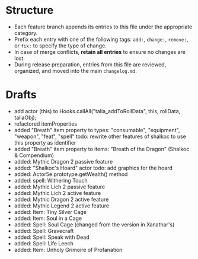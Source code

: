 # Structure
- Each feature branch appends its entries to this file under the appropriate category.
- Prefix each entry with one of the following tags: `add:`, `change:`, `remove:`, or `fix:` to specify the type of change.
- In case of merge conflicts, **retain all entries** to ensure no changes are lost.
- During release preparation, entries from this file are reviewed, organized, and moved into the main `changelog.md`.
# Drafts

- add actor (this) to Hooks.callAll("talia_addToRollData", this, rollData, taliaObj);
- refactored itemProperties
- added "Breath" item property to types: "consumable", "equipment", "weapon", "feat", "spell"
todo: rewrite other features of shalkoc to use this property as identifier
- added "Breath" item property to items: "Breath of the Dragon" (Shalkoc & Compendium)
- added: Mythic Dragon 2 passive feature
- added: "Shalkoc's Hoard" actor
todo: add graphics for the hoard
- added: Actor5e.prototype.getWealth() method
- added: spell: Withering Touch
- added: Mythic Lich 2 passive feature
- added: Mythic Lich 2 active feature
- added: Mythic Dragon 2 active feature
- added: Mythic Legend 2 active feature
- added: Item: Tiny Silver Cage
- added: Item: Soul in a Cage
- added: Spell: Soul Cage (changed from the version in Xanathar's)
- added: Spell: Gravecraft
- added: Spell: Speak with Dead
- added: Spell: Life Leech
- added: Item: Unholy Grimoire of Profanation